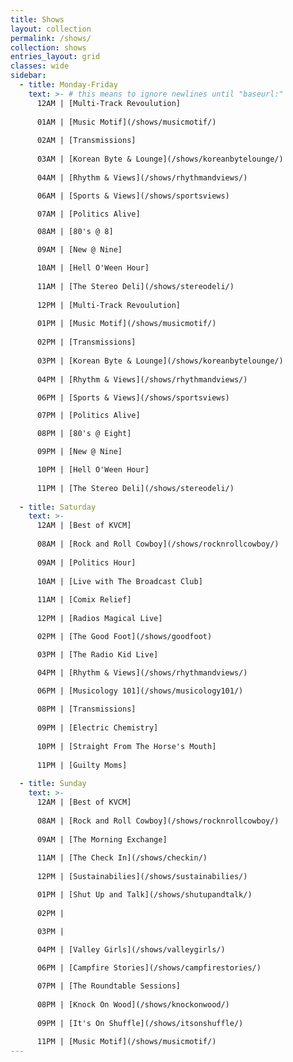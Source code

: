 ```yaml
---
title: Shows
layout: collection
permalink: /shows/
collection: shows
entries_layout: grid
classes: wide
sidebar: 
  - title: Monday-Friday
    text: >- # this means to ignore newlines until "baseurl:"  
      12AM | [Multi-Track Revoulution]
  
      01AM | [Music Motif](/shows/musicmotif/)
  
      02AM | [Transmissions]
  
      03AM | [Korean Byte & Lounge](/shows/koreanbytelounge/)
  
      04AM | [Rhythm & Views](/shows/rhythmandviews/)

      06AM | [Sports & Views](/shows/sportsviews)

      07AM | [Politics Alive]

      08AM | [80's @ 8]

      09AM | [New @ Nine]

      10AM | [Hell O'Ween Hour]
      
      11AM | [The Stereo Deli](/shows/stereodeli/)
      
      12PM | [Multi-Track Revoulution]
  
      01PM | [Music Motif](/shows/musicmotif/)
  
      02PM | [Transmissions]
  
      03PM | [Korean Byte & Lounge](/shows/koreanbytelounge/)
  
      04PM | [Rhythm & Views](/shows/rhythmandviews/)

      06PM | [Sports & Views](/shows/sportsviews)

      07PM | [Politics Alive]

      08PM | [80's @ Eight]

      09PM | [New @ Nine]

      10PM | [Hell O'Ween Hour]
      
      11PM | [The Stereo Deli](/shows/stereodeli/)
      
  - title: Saturday
    text: >-
      12AM | [Best of KVCM]
      
      08AM | [Rock and Roll Cowboy](/shows/rocknrollcowboy/)
      
      09AM | [Politics Hour]
      
      10AM | [Live with The Broadcast Club]
      
      11AM | [Comix Relief]
      
      12PM | [Radios Magical Live]

      02PM | [The Good Foot](/shows/goodfoot)

      03PM | [The Radio Kid Live] 

      04PM | [Rhythm & Views](/shows/rhythmandviews/)

      06PM | [Musicology 101](/shows/musicology101/)
      
      08PM | [Transmissions]
      
      09PM | [Electric Chemistry]
      
      10PM | [Straight From The Horse's Mouth]
      
      11PM | [Guilty Moms]
      
  - title: Sunday  
    text: >-
      12AM | [Best of KVCM]
      
      08AM | [Rock and Roll Cowboy](/shows/rocknrollcowboy/)
      
      09AM | [The Morning Exchange]
      
      11AM | [The Check In](/shows/checkin/)  
      
      12PM | [Sustainabilies](/shows/sustainabilies/)

      01PM | [Shut Up and Talk](/shows/shutupandtalk/)
      
      02PM | 
      
      03PM | 

      04PM | [Valley Girls](/shows/valleygirls/)

      06PM | [Campfire Stories](/shows/campfirestories/)

      07PM | [The Roundtable Sessions]
      
      08PM | [Knock On Wood](/shows/knockonwood/)
      
      09PM | [It's On Shuffle](/shows/itsonshuffle/)
      
      11PM | [Music Motif](/shows/musicmotif/)
---
```

